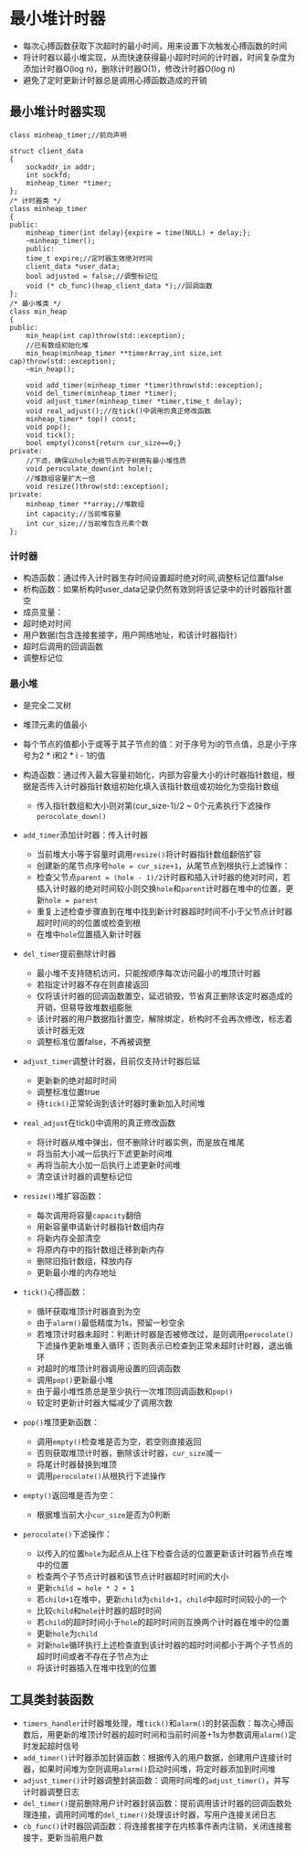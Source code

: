 
# 最小堆计时器
* 每次心搏函数获取下次超时的最小时间，用来设置下次触发心搏函数的时间
* 将计时器以最小堆实现，从而快速获得最小超时时间的计时器，时间复杂度为添加计时器O(log n)，删除计时器O(1)，修改计时器O(log n)
* 避免了定时更新计时器总是调用心搏函数造成的开销

## 最小堆计时器实现
```
class minheap_timer;//前向声明

struct client_data
{
    sockaddr_in addr;
    int sockfd;
    minheap_timer *timer;
};
/* 计时器类 */
class minheap_timer
{
public:
    minheap_timer(int delay){expire = time(NULL) + delay;};
    ~minheap_timer();
	public:
    time_t expire;//定时器生效绝对时间
    client_data *user_data;
    bool adjusted = false;//调整标记位
    void (* cb_func)(heap_client_data *);//回调函数
};
/* 最小堆类 */
class min_heap
{
public:
    min_heap(int cap)throw(std::exception);
    //已有数组初始化堆
    min_heap(minheap_timer **timerArray,int size,int cap)throw(std::exception);
    ~min_heap();

    void add_timer(minheap_timer *timer)throw(std::exception);
    void del_timer(minheap_timer *timer);
	void adjust_timer(minheap_timer *timer,time_t delay);
	void real_adjust();//在tick()中调用的真正修改函数
    minheap_timer* top() const;
    void pop();
    void tick();
    bool empty()const{return cur_size==0;}
private:
    //下滤，确保以hole为根节点的子树拥有最小堆性质
    void perocolate_down(int hole);
    //堆数组容量扩大一倍
    void resize()throw(std::exception);
private:
    minheap_timer **array;//堆数组
    int capacity;//当前堆容量
    int cur_size;//当前堆包含元素个数
};
```
### 计时器
* 构造函数：通过传入计时器生存时间设置超时绝对时间,调整标记位置false
* 析构函数：如果析构时user_data记录仍然有效则将该记录中的计时器指针置空
* 成员变量：
 * 超时绝对时间
 * 用户数据(包含连接套接字，用户网络地址，和该计时器指针）
 * 超时后调用的回调函数
 * 调整标记位
### 最小堆
* 是完全二叉树
* 堆顶元素的值最小
* 每个节点的值都小于或等于其子节点的值：对于序号为i的节点值，总是小于序号为2 * i和2 * i - 1的值
  
* 构造函数：通过传入最大容量初始化，内部为容量大小的计时器指针数组，根据是否传入计时器指针数组初始化填入该指针数组或初始化为空指针数组
 	* 传入指针数组和大小则对第(cur_size-1)/2 ~ 0个元素执行下滤操作`perocolate_down()`
  
* `add_timer`添加计时器：传入计时器
 	* 当前堆大小等于容量时调用`resize()`将计时器指针数组翻倍扩容
 	* 创建新的尾节点序号`hole = cur_size+1`，从尾节点到根执行上滤操作：
 	* 检查父节点`parent = (hole - 1)/2`计时器和插入计时器的绝对时间，若插入计时器的绝对时间较小则交换`hole`和`parent`计时器在堆中的位置，更新`hole = parent`
 	* 重复上述检查步骤直到在堆中找到新计时器超时时间不小于父节点计时器超时时间的的位置或检查到根
 	* 在堆中`hole`位置插入新计时器

* `del_timer`提前删除计时器
 	* 最小堆不支持随机访问，只能按顺序每次访问最小的堆顶计时器
 	* 若指定计时器不存在则直接返回 
 	* 仅将该计时器的回调函数置空，延迟销毁，节省真正删除该定时器造成的开销，但易导致堆数组膨胀
 	* 该计时器的用户数据指针置空，解除绑定，析构时不会再次修改，标志着该计时器无效
 	* 调整标准位置false，不再被调整
  
* `adjust_timer`调整计时器，目前仅支持计时器后延
 	* 更新新的绝对超时时间
 	* 调整标准位置true
 	* 待`tick()`正常轮询到该计时器时重新加入时间堆
    
* `real_adjust`在tick()中调用的真正修改函数
 	* 将计时器从堆中弹出，但不删除计时器实例，而是放在堆尾
 	* 将当前大小减一后执行下滤更新时间堆
 	* 再将当前大小加一后执行上滤更新时间堆
 	* 清空该计时器的调整标记位
  
* `resize()`堆扩容函数：
 	* 每次调用将容量`capacity`翻倍
 	* 用新容量申请新计时器指针数组内存
 	* 将新内存全部清空
 	* 将原内存中的指针数组迁移到新内存
 	* 删除旧指针数组，释放内存
 	* 更新最小堆的内存地址
  
* `tick()`心搏函数：
 	* 循环获取堆顶计时器直到为空
 	* 由于`alarm()`最低精度为1s，预留一秒空余
 	* 若堆顶计时器未超时：判断计时器是否被修改过，是则调用`perocolate()`下滤操作更新堆重入循环；否则表示已检查到正常未超时计时器，退出循环
 	* 对超时的堆顶计时器调用设置的回调函数
 	* 调用`pop()`更新最小堆
 	* 由于最小堆性质总是至少执行一次堆顶回调函数和`pop()`
 	* 较定时更新计时器大幅减少了调用次数
  
* `pop()`堆顶更新函数：
 	* 调用`empty()`检查堆是否为空，若空则直接返回
 	* 否则获取堆顶计时器，删除该计时器，`cur_size`减一
 	* 将尾计时器替换到堆顶
 	* 调用`perocolate()`从根执行下滤操作
  
* `empty()`返回堆是否为空：
 	* 根据堆当前大小`cur_size`是否为0判断
  
* `perocolate()`下滤操作：
 	* 以传入的位置`hole`为起点从上往下检查合适的位置更新该计时器节点在堆中的位置
 	* 检查两个子节点计时器和该节点计时器超时时间的大小
 	* 更新`child = hole * 2 + 1`
 	* 若`child+1`在堆中，更新`child`为`child+1`，`child`中超时时间较小的一个
 	* 比较`child`和`hole`计时器的超时时间
 	* 若`child`的超时时间小于`hole`的超时时间则互换两个计时器在堆中的位置
 	* 更新`hole`为`child`
 	* 对新`hole`循环执行上述检查直到该计时器的超时时间都小于两个子节点的超时时间或者不存在子节点为止
 	* 将该计时器插入在堆中找到的位置
  

## 工具类封装函数
* `timers_handler`计时器堆处理，堆`tick()`和`alarm()`的封装函数：每次心搏函数后，用更新的堆顶计时器的超时时间和当前时间差+1s为参数调用`alarm()`定时发起超时信号
* `add_timer()`计时器添加封装函数：根据传入的用户数据，创建用户连接计时器，如果时间堆为空则调用`alarm()`启动时间堆，将定时器添加到时间堆
* `adjust_timer()`计时器调整封装函数：调用时间堆的`adjust_timer()`，并写计时器调整日志
* `del_timer()`提前删除用户计时器封装函数：提前调用该计时器的回调函数处理连接，调用时间堆的`del_timer()`处理该计时器，写用户连接关闭日志
* `cb_func()`计时器回调函数：将连接套接字在内核事件表内注销，关闭连接套接字，更新当前用户数
